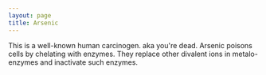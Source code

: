 ```yaml
---
layout: page
title: Arsenic
---
```


This is a well-known human carcinogen. aka you're dead. Arsenic poisons cells by chelating with enzymes. They replace other divalent ions in metalo-enzymes and inactivate such enzymes.
